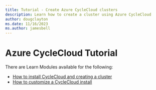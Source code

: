 ```yaml
---
title: Tutorial - Create Azure CycleCloud clusters
description: Learn how to create a cluster using Azure CycleCloud
author: dougclayton
ms.date: 11/16/2023
ms.author: jamesbell
---
```


# Azure CycleCloud Tutorial

There are Learn Modules available for the following:

* [How to install CycleCloud and creating a cluster](https://learn.microsoft.com/training/modules/azure-cyclecloud-high-performance-computing/)
* [How to customize a CycleCloud install](https://learn.microsoft.com/training/modules/customize-clusters-azure-cyclecloud/)